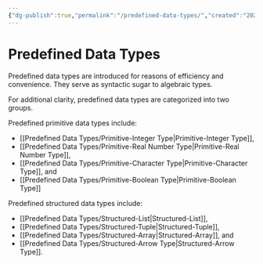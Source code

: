 ```yaml
---
{"dg-publish":true,"permalink":"/predefined-data-types/","created":"2023-07-03T09:28:35.191+02:00","updated":"2023-07-09T20:32:54.619+02:00"}
---
```



# Predefined Data Types

Predefined data types are introduced for reasons of efficiency and convenience.
They serve as syntactic sugar to algebraic types.

For additional clarity, predefined data types are categorized into two groups.

Predefined primitive data types include:
- [[Predefined Data Types/Primitive-Integer Type\|Primitive-Integer Type]],
- [[Predefined Data Types/Primitive-Real Number Type\|Primitive-Real Number Type]],
- [[Predefined Data Types/Primitive-Character Type\|Primitive-Character Type]], and
- [[Predefined Data Types/Primitive-Boolean Type\|Primitive-Boolean Type]]

Predefined structured data types include:
- [[Predefined Data Types/Structured-List\|Structured-List]],
- [[Predefined Data Types/Structured-Tuple\|Structured-Tuple]], 
- [[Predefined Data Types/Structured-Array\|Structured-Array]], and
- [[Predefined Data Types/Structured-Arrow Type\|Structured-Arrow Type]].
